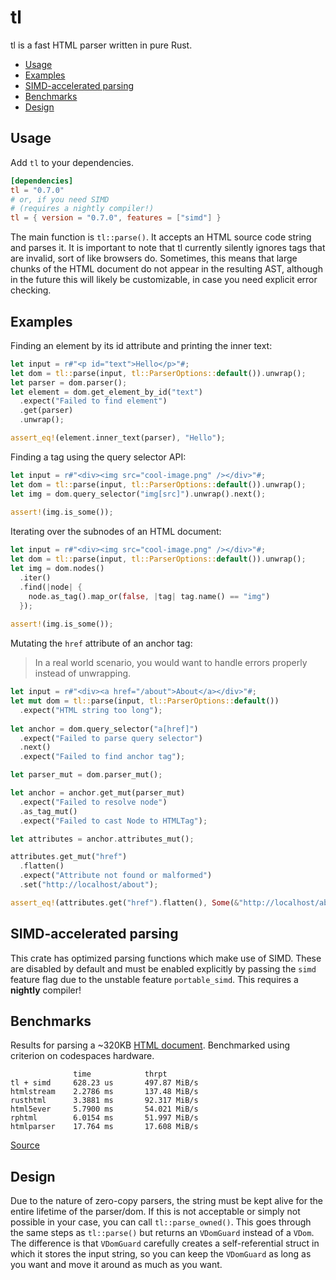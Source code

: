 # tl
tl is a fast HTML parser written in pure Rust. <br />

- [Usage](#usage)
- [Examples](#examples)
- [SIMD-accelerated parsing](#simd-accelerated-parsing)
- [Benchmarks](#benchmarks)
- [Design](#design)

## Usage
Add `tl` to your dependencies.
```toml
[dependencies]
tl = "0.7.0"
# or, if you need SIMD
# (requires a nightly compiler!)
tl = { version = "0.7.0", features = ["simd"] }
```

The main function is `tl::parse()`. It accepts an HTML source code string and parses it. It is important to note that tl currently silently ignores tags that are invalid, sort of like browsers do. Sometimes, this means that large chunks of the HTML document do not appear in the resulting AST, although in the future this will likely be customizable, in case you need explicit error checking.

## Examples
Finding an element by its id attribute and printing the inner text:
```rust
let input = r#"<p id="text">Hello</p>"#;
let dom = tl::parse(input, tl::ParserOptions::default()).unwrap();
let parser = dom.parser();
let element = dom.get_element_by_id("text")
  .expect("Failed to find element")
  .get(parser)
  .unwrap();

assert_eq!(element.inner_text(parser), "Hello");
```

Finding a tag using the query selector API:
```rust
let input = r#"<div><img src="cool-image.png" /></div>"#;
let dom = tl::parse(input, tl::ParserOptions::default()).unwrap();
let img = dom.query_selector("img[src]").unwrap().next();
    
assert!(img.is_some());
```

Iterating over the subnodes of an HTML document:
```rust
let input = r#"<div><img src="cool-image.png" /></div>"#;
let dom = tl::parse(input, tl::ParserOptions::default()).unwrap();
let img = dom.nodes()
  .iter()
  .find(|node| {
    node.as_tag().map_or(false, |tag| tag.name() == "img")
  });
    
assert!(img.is_some());
```

Mutating the `href` attribute of an anchor tag:
> In a real world scenario, you would want to handle errors properly instead of unwrapping.
```rust
let input = r#"<div><a href="/about">About</a></div>"#;
let mut dom = tl::parse(input, tl::ParserOptions::default())
  .expect("HTML string too long");
  
let anchor = dom.query_selector("a[href]")
  .expect("Failed to parse query selector")
  .next()
  .expect("Failed to find anchor tag");

let parser_mut = dom.parser_mut();

let anchor = anchor.get_mut(parser_mut)
  .expect("Failed to resolve node")
  .as_tag_mut()
  .expect("Failed to cast Node to HTMLTag");

let attributes = anchor.attributes_mut();

attributes.get_mut("href")
  .flatten()
  .expect("Attribute not found or malformed")
  .set("http://localhost/about");

assert_eq!(attributes.get("href").flatten(), Some(&"http://localhost/about".into()));
```

## SIMD-accelerated parsing
This crate has optimized parsing functions which make use of SIMD. These are disabled by default and must be enabled explicitly by passing the `simd` feature flag due to the unstable feature `portable_simd`. This requires a **nightly** compiler!

## Benchmarks
Results for parsing a ~320KB [HTML document](https://github.com/y21/rust-html-parser-benchmark/blob/80d24a260ab9377bc704aa0b12657539aeaa4777/data/wikipedia.html). Benchmarked using criterion on codespaces hardware.
```notrust
              time            thrpt
tl + simd     628.23 us       497.87 MiB/s
htmlstream    2.2786 ms       137.48 MiB/s
rusthtml      3.3881 ms       92.317 MiB/s
html5ever     5.7900 ms       54.021 MiB/s
rphtml        6.0154 ms       51.997 MiB/s
htmlparser    17.764 ms       17.608 MiB/s
```

[Source](https://github.com/y21/rust-html-parser-benchmark/tree/53238f68bbb57adc8dffdd245693ca1caa89cf4f)

## Design
Due to the nature of zero-copy parsers, the string must be kept alive for the entire lifetime of the parser/dom.
If this is not acceptable or simply not possible in your case, you can call `tl::parse_owned()`.
This goes through the same steps as `tl::parse()` but returns an `VDomGuard` instead of a `VDom`.
The difference is that `VDomGuard` carefully creates a self-referential struct in which it stores the input string, so you can keep the `VDomGuard` as long as you want and move it around as much as you want.
